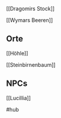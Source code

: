
[[Dragomirs Stock]]

[[Wymars Beeren]]

## Orte

[[Höhle]]

[[Steinbirnenbaum]]

## NPCs
[[Lucillia]]

#hub